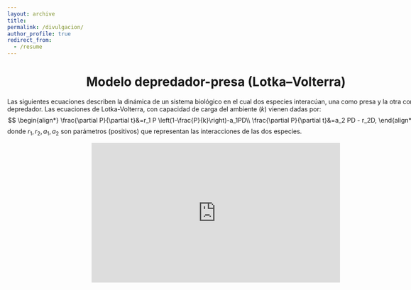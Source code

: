 ```yaml
---
layout: archive
title:
permalink: /divulgacion/
author_profile: true
redirect_from:
  - /resume
---
```


<!-- {% include base_path %} -->


<style>
body{
max-width: 1180px;
width: 98%;
margin: 0px auto;
/* background-color: #9ec3e8; Complementario/#e8c39e */
border-radius: 4px;
/* text-align: justify; */
}
h1{
text-align: center;
}
ul{
text-align: justify; 
}
ol{
text-align: justify;
/* .button {
background-color:#9ec3e8;
}  */
}
.center {margin:0 auto; text-align:center;}
</style>

# Modelo depredador-presa (Lotka–Volterra)
Las siguientes ecuaciones describen la dinámica de un sistema biológico en el cual dos especies interacúan, una como presa y la otra como depredador. Las ecuaciones de Lotka-Volterra, con capacidad de carga del ambiente ($k$) vienen dadas por:
$$
\begin{align*}
\frac{\partial P}{\partial t}&=r_1 P \left(1-\frac{P}{k}\right)-a_1PD\\
\frac{\partial P}{\partial t}&=a_2 PD - r_2D,
\end{align*}
$$
donde $r_1, r_2, a_1, a_2$ son parámetros (positivos) que representan las interacciones de las dos especies.

<div class="center">
<iframe width="560" height="315" src="https://phet.colorado.edu/sims/html/fourier-making-waves/latest/fourier-making-waves_es.html" title="YouTube video player" frameborder="0" allow="accelerometer; autoplay; clipboard-write; encrypted-media; gyroscope; picture-in-picture" allowfullscreen></iframe>
</div>